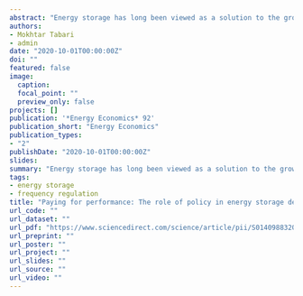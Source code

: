 ```yaml
---
abstract: "Energy storage has long been viewed as a solution to the growing challenge of intermittent electricity supply. However, energy storage deployment remains limited despite falling costs. One reason for this is current market rules inadequately compensate storage for all the value it can provide. A recent policy change in the United States seeks to rectify this situation by requiring grid operators to compensate providers of frequency regulation services based on speed and accuracy. This seemingly subtle change has a beneficial effect for fast-acting storage resources. Using a difference-in-differences method, exploiting the fact the Order covers a subset of U.S. electricity regions, we find a greater than 30% increase in the number of storage projects in the covered regions. This result highlights the importance of getting prices right and the material effect properly reflecting the value of storage can have on storage deployment."
authors:
- Mokhtar Tabari
- admin
date: "2020-10-01T00:00:00Z"
doi: ""
featured: false
image:
  caption:
  focal_point: ""
  preview_only: false
projects: []
publication: '*Energy Economics* 92'
publication_short: "Energy Economics"
publication_types:
- "2"
publishDate: "2020-10-01T00:00:00Z"
slides:
summary: "Energy storage has long been viewed as a solution to the growing challenge of intermittent electricity supply. However, energy storage deployment remains limited despite falling costs. One reason for this is current market rules inadequately compensate storage for all the value it can provide. A recent policy change in the United States seeks to rectify this situation by requiring grid operators to compensate providers of frequency regulation services based on speed and accuracy. This seemingly subtle change has a beneficial effect for fast-acting storage resources. Using a difference-in-differences method, exploiting the fact the Order covers a subset of U.S. electricity regions, we find a greater than 30% increase in the number of storage projects in the covered regions. This result highlights the importance of getting prices right and the material effect properly reflecting the value of storage can have on storage deployment."
tags:
- energy storage
- frequency regulation
title: "Paying for performance: The role of policy in energy storage deployment"
url_code: ""
url_dataset: ""
url_pdf: "https://www.sciencedirect.com/science/article/pii/S0140988320302899"
url_preprint: ""
url_poster: ""
url_project: ""
url_slides: ""
url_source: ""
url_video: ""
---
```


